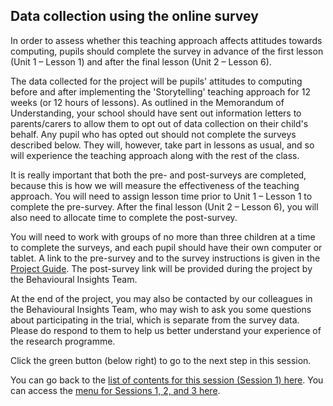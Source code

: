 ## Data collection using the online survey

In order to assess whether this teaching approach affects attitudes towards computing, pupils should complete the survey in advance of the first lesson (Unit 1 – Lesson 1) and after the final lesson (Unit 2 – Lesson 6).

The data collected for the project will be pupils' attitudes to computing before and after implementing the 'Storytelling' teaching approach for 12 weeks (or 12 hours of lessons). As outlined in the Memorandum of Understanding, your school should have sent out information letters to parents/carers to allow them to opt out of data collection on their child's behalf. Any pupil who has opted out should not complete the surveys described below. They will, however, take part in lessons as usual, and so will experience the teaching approach along with the rest of the class.
 
It is really important that both the pre- and post-surveys are completed, because this is how we will measure the effectiveness of the teaching approach. You will need to assign lesson time prior to Unit 1 – Lesson 1 to complete the pre-survey. After the final lesson (Unit 2 – Lesson 6), you will also need to allocate time to complete the post-survey.

You will need to work with groups of no more than three children at a time to complete the surveys, and each pupil should have their own computer or tablet. A link to the pre-survey and to the survey instructions is given in the [Project Guide](https://ncce.io/k2zQga). The post-survey link will be provided during the project by the Behavioural Insights Team.

At the end of the project, you may also be contacted by our colleagues in the Behavioural Insights Team, who may wish to ask you some questions about participating in the trial, which is separate from the survey data. Please do respond to them to help us better understand your experience of the research programme.

Click the green button (below right) to go to the next step in this session.

You can go back to the [list of contents for this session (Session 1) here](https://projects.raspberrypi.org/en/projects/KS1StorytellingTraining_Session1_GBICi1b).
You can access the [menu for Sessions 1, 2, and 3 here](https://projects.raspberrypi.org/en/pathways/ks1-storytellingtraining-gbici1b).
